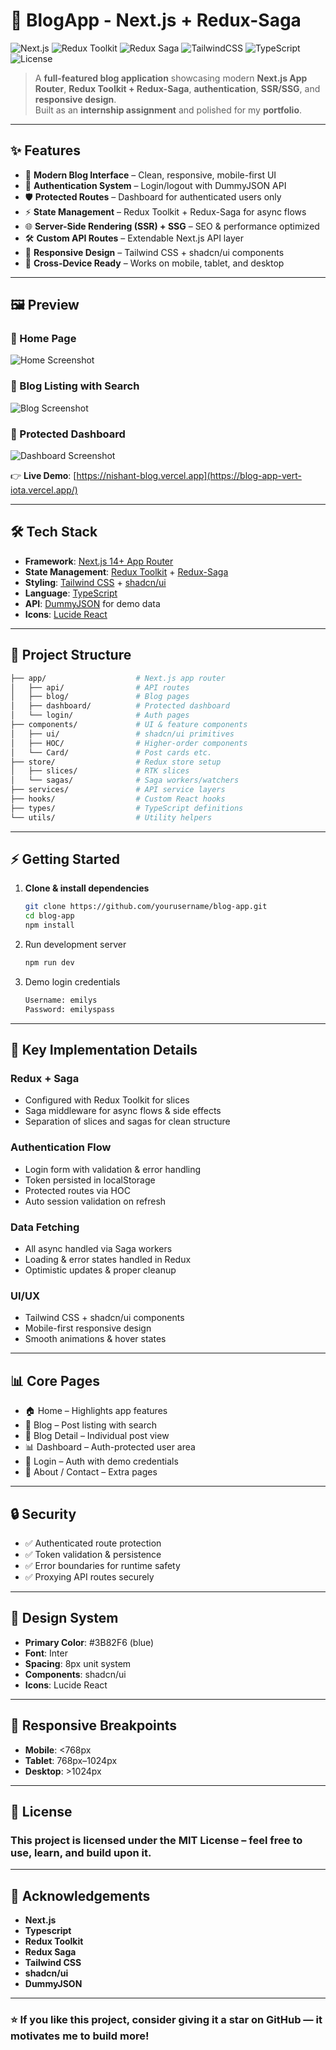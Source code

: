 # 🚀 BlogApp - Next.js + Redux-Saga

![Next.js](https://img.shields.io/badge/Next.js-14+-black?logo=next.js)
![Redux Toolkit](https://img.shields.io/badge/Redux%20Toolkit-RTK-purple?logo=redux)
![Redux Saga](https://img.shields.io/badge/Redux%20Saga-Side%20Effects-green)
![TailwindCSS](https://img.shields.io/badge/TailwindCSS-3.x-38B2AC?logo=tailwind-css)
![TypeScript](https://img.shields.io/badge/TypeScript-5.x-3178C6?logo=typescript)
![License](https://img.shields.io/badge/License-MIT-blue)

> A **full-featured blog application** showcasing modern **Next.js App Router**, **Redux Toolkit + Redux-Saga**, **authentication**, **SSR/SSG**, and **responsive design**.  
> Built as an **internship assignment** and polished for my **portfolio**.

---

## ✨ Features

- 📰 **Modern Blog Interface** – Clean, responsive, mobile-first UI  
- 🔐 **Authentication System** – Login/logout with DummyJSON API  
- 🛡 **Protected Routes** – Dashboard for authenticated users only  
- ⚡ **State Management** – Redux Toolkit + Redux-Saga for async flows  
- 🌐 **Server-Side Rendering (SSR) + SSG** – SEO & performance optimized  
- 🛠 **Custom API Routes** – Extendable Next.js API layer  
- 🎨 **Responsive Design** – Tailwind CSS + shadcn/ui components  
- 📱 **Cross-Device Ready** – Works on mobile, tablet, and desktop  

---

## 🖼 Preview

### 🔹 Home Page
![Home Screenshot](./screenshots/home.png)

### 🔹 Blog Listing with Search
![Blog Screenshot](./screenshots/blog.png)

### 🔹 Protected Dashboard
![Dashboard Screenshot](./screenshots/dashboard.png)

👉 **Live Demo**: [https://nishant-blog.vercel.app](https://blog-app-vert-iota.vercel.app/)

---

## 🛠 Tech Stack

- **Framework**: [Next.js 14+ App Router](https://nextjs.org/)  
- **State Management**: [Redux Toolkit](https://redux-toolkit.js.org/) + [Redux-Saga](https://redux-saga.js.org/)  
- **Styling**: [Tailwind CSS](https://tailwindcss.com/) + [shadcn/ui](https://ui.shadcn.com/)  
- **Language**: [TypeScript](https://www.typescriptlang.org/)  
- **API**: [DummyJSON](https://dummyjson.com/) for demo data  
- **Icons**: [Lucide React](https://lucide.dev/)  

---

## 📂 Project Structure

```bash
├── app/                    # Next.js app router
│   ├── api/                # API routes
│   ├── blog/               # Blog pages
│   ├── dashboard/          # Protected dashboard
│   └── login/              # Auth pages
├── components/             # UI & feature components
│   ├── ui/                 # shadcn/ui primitives
│   ├── HOC/                # Higher-order components
│   └── Card/               # Post cards etc.
├── store/                  # Redux store setup
│   ├── slices/             # RTK slices
│   └── sagas/              # Saga workers/watchers
├── services/               # API service layers
├── hooks/                  # Custom React hooks
├── types/                  # TypeScript definitions
└── utils/                  # Utility helpers
```

---

## ⚡ Getting Started

1. **Clone & install dependencies**
   ```bash
   git clone https://github.com/yourusername/blog-app.git
   cd blog-app
   npm install
   ```
2.	Run development server
    ```bash
    npm run dev
    ```
3.	Demo login credentials
  	```bash
    Username: emilys
    Password: emilyspass
    ```

---


## 🔑 Key Implementation Details

### Redux + Saga
- Configured with Redux Toolkit for slices
- Saga middleware for async flows & side effects
- Separation of slices and sagas for clean structure

### Authentication Flow
- Login form with validation & error handling
- Token persisted in localStorage
- Protected routes via HOC
- Auto session validation on refresh

### Data Fetching
- All async handled via Saga workers
- Loading & error states handled in Redux
- Optimistic updates & proper cleanup

### UI/UX
- Tailwind CSS + shadcn/ui components
- Mobile-first responsive design
- Smooth animations & hover states

---

## 📊 Core Pages
- 🏠 Home – Highlights app features
- 📰 Blog – Post listing with search
- 📝 Blog Detail – Individual post view
- 📊 Dashboard – Auth-protected user area
- 🔑 Login – Auth with demo credentials
- 📖 About / Contact – Extra pages

---

## 🔒 Security
- ✅ Authenticated route protection
- ✅ Token validation & persistence
- ✅ Error boundaries for runtime safety
- ✅ Proxying API routes securely

---


## 🎨 Design System
- **Primary Color**: #3B82F6 (blue)
- **Font**: Inter
- **Spacing**: 8px unit system
- **Components**: shadcn/ui
- **Icons**: Lucide React

---

## 📱 Responsive Breakpoints
- **Mobile**: <768px
- **Tablet**: 768px–1024px
- **Desktop**: >1024px

---

## 📝 License

### This project is licensed under the MIT License – feel free to use, learn, and build upon it.

---

## 🙌 Acknowledgements
- **Next.js**
- **Typescript**
- **Redux Toolkit**
- **Redux Saga**
- **Tailwind CSS**
- **shadcn/ui**
- **DummyJSON**

---

### ⭐ If you like this project, consider giving it a star on GitHub — it motivates me to build more!
